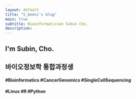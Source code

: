 ```yaml
---
layout: default
title: "S_beeni's blog"
main: true
subtitle: Bioinformatician Subin Cho.
description: .
---
```

<div class="intro-animation">
<section class="explanation">
    <h1 class="intro">
    I'm Subin, Cho.
    </h1>
    <h2 class="intro">바이오정보학 통합과정생</h2>
    <h4 class="intro">#Bioinformatics #CancerGenomics #SingleCellSequencing </h4>
    <h4 class="intro">#Linux #R #Python</h4>
</section>
</div>
<!--{% include resume.html %}-->

